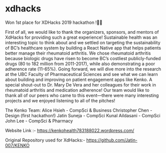 # xdhacks
Won 1st place for XDHacks 2019 hackathon !🥇🚀

First of all, we would like to thank the organizers, sponsors, and mentors of XdHacks for providing such a great experience! Sustainable health was an interesting topic to think about and we settled on targeting the sustainability of BC’s healthcare system by building a React Native app that helps patients better manage their rheumatoid arthritis. We chose rheumatoid arthritis because biologic drugs have risen to become BC’s costliest publicly-funded drugs (80 to 182 million from 2011-2017), while also demonstrating a poor adherence rate (11-65%). Going forward, we will dive more into the research at the UBC Faculty of Pharmaceutical Sciences and see what we can learn about building and improving on patient engagement apps like Kenko. A special shout-out to Dr. Mary De Vera and her colleagues for their work in rheumatoid arthritis and medication adherence! Our team would like to thank all of our peers who came to this event—there were many interesting projects and we enjoyed listening to all of the pitches!

The Kenko Team:
Alice Hsieh - CompSci & Business
Christopher Chen - Design (first hackathon!)
Jatin Suneja - CompSci
Kunal Aildasani - CompSci
John Lee - CompSci & Pharmacy


Website Link :-
https://kenkohealth783188022.wordpress.com/

Original Repository used for XdHacks:-
https://github.com/Jatin-007/KENKO
